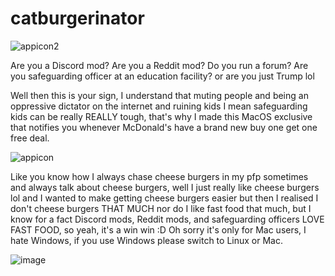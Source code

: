 # catburgerinator

![appicon2](https://github.com/user-attachments/assets/0bfce6bf-89b6-49bf-8767-391ddf64aadb)

Are you a Discord mod? Are you a Reddit mod? Do you run a forum? Are you safeguarding officer at an education facility? 
or are you just Trump lol

Well then this is your sign,
I understand that muting people and being an oppressive dictator on the internet and ruining kids I mean safeguarding kids can be really REALLY tough, that's why I made this MacOS exclusive that notifies you whenever McDonald's have a brand new buy one get one free deal.

![appicon](https://github.com/user-attachments/assets/1877d967-10ed-4d76-91d4-5ca64085fd07)

Like you know how I always chase cheese burgers in my pfp sometimes and always talk about cheese burgers, well I just really like cheese burgers lol and I wanted to make getting cheese burgers easier but then I realised I don't cheese burgers THAT MUCH nor do I like fast food that much, but I know for a fact Discord mods, Reddit mods, and safeguarding officers LOVE FAST FOOD, so yeah, it's a win win :D
Oh sorry it's only for Mac users, I hate Windows, if you use Windows please switch to Linux or Mac.

![image](https://github.com/user-attachments/assets/f16ae778-7348-4a12-89cf-fffc24572942)

